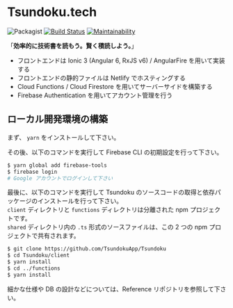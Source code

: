 # Tsundoku.tech

![Packagist](https://img.shields.io/packagist/l/doctrine/orm.svg) [![Build Status](https://travis-ci.com/TsundokuApp/Tsundoku.svg?branch=develop)](https://travis-ci.com/TsundokuApp/Tsundoku) [![Maintainability](https://api.codeclimate.com/v1/badges/24df2547bd334d08558a/maintainability)](https://codeclimate.com/github/TsundokuApp/Tsundoku/maintainability)

「**効率的に技術書を読もう。賢く積読しよう。**」

- フロントエンドは Ionic 3 (Angular 6, RxJS v6) / AngularFire を用いて実装する
- フロントエンドの静的ファイルは Netlify でホスティングする
- Cloud Functions / Cloud Firestore を用いてサーバーサイドを構築する
- Firebase Authentication を用いてアカウント管理を行う

## ローカル開発環境の構築

まず、 ``yarn`` をインストールして下さい。

その後、以下のコマンドを実行して Firebase CLI の初期設定を行って下さい。

```bash
$ yarn global add firebase-tools
$ firebase login
# Google アカウントでログインして下さい
```

最後に、以下のコマンドを実行して Tsundoku のソースコードの取得と依存パッケージのインストールを行って下さい。  
``client`` ディレクトリと ``functions`` ディレクトリは分離された npm プロジェクトです。  
``shared`` ディレクトリ内の ``.ts`` 形式のソースファイルは、この 2 つの npm プロジェクトで共有されます。

```bash
$ git clone https://github.com/TsundokuApp/Tsundoku
$ cd Tsundoku/client
$ yarn install
$ cd ../functions
$ yarn install
```

細かな仕様や DB の設計などについては、Reference リポジトリを参照して下さい。
